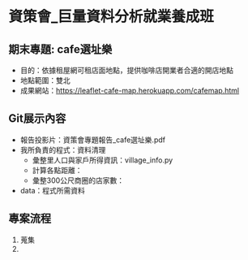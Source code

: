 # 資策會_巨量資料分析就業養成班
## 期末專題: cafe選址樂 
- 目的：依據租屋網可租店面地點，提供咖啡店開業者合適的開店地點
- 地點範圍：雙北
- 成果網站：https://leaflet-cafe-map.herokuapp.com/cafemap.html

## Git展示內容
- 報告投影片：資策會專題報告_cafe選址樂.pdf
- 我所負責的程式：資料清理
  * 彙整里人口與家戶所得資訊：village_info.py
  * 計算各點距離：
  * 彙整300公尺商圈的店家數：
- data：程式所需資料
## 專案流程
1. 蒐集
2. 
